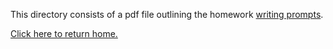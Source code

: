 This directory consists of a pdf file outlining the homework [writing prompts](https://github.com/sfushidahardy/SSEA-Linear-Algebra-Activities/blob/main/Homework/Writing/writing-prompts.pdf).

[Click here to return home.](https://github.com/sfushidahardy/SSEA-Linear-Algebra-Activities/blob/main/README.md)

